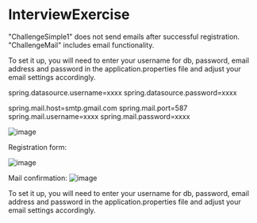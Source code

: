 # InterviewExercise

"ChallengeSimple1" does not send emails after successful registration.
"ChallengeMail" includes email functionality.

To set it up, you will need to enter your username for db, password, email address and password in the application.properties file and adjust your email settings accordingly.

spring.datasource.username=xxxx
spring.datasource.password=xxxx

spring.mail.host=smtp.gmail.com
spring.mail.port=587
spring.mail.username=xxxx
spring.mail.password=xxxx


![image](https://user-images.githubusercontent.com/110817419/232008570-aa660c90-5df3-4d71-97c8-4403a3ab01e6.png)


Registration form:

![image](https://user-images.githubusercontent.com/110817419/231925213-07a157c7-4a72-49c5-9306-086f111451e0.png)


Mail confirmation:
![image](https://user-images.githubusercontent.com/110817419/231925113-1b836658-a2cc-405a-a89b-4f7260f21147.png)

To set it up, you will need to enter your username for db, password, email address and password in the application.properties file and adjust your email settings accordingly.
